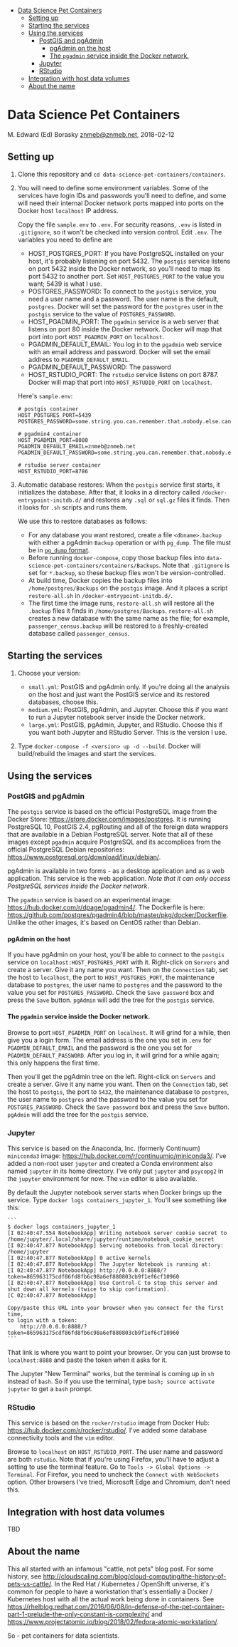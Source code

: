 -   [Data Science Pet Containers](#data-science-pet-containers)
    -   [Setting up](#setting-up)
    -   [Starting the services](#starting-the-services)
    -   [Using the services](#using-the-services)
        -   [PostGIS and pgAdmin](#postgis-and-pgadmin)
            -   [pgAdmin on the host](#pgadmin-on-the-host)
            -   [The `pgadmin` service inside the Docker
                network.](#the-pgadmin-service-inside-the-docker-network.)
        -   [Jupyter](#jupyter)
        -   [RStudio](#rstudio)
    -   [Integration with host data
        volumes](#integration-with-host-data-volumes)
    -   [About the name](#about-the-name)

Data Science Pet Containers
===========================

M. Edward (Ed) Borasky <znmeb@znmeb.net>, 2018-02-12

Setting up
----------

1.  Clone this repository and
    `cd data-science-pet-containers/containers`.
2.  You will need to define some environment variables. Some of the
    services have login IDs and passwords you'll need to define, and
    some will need their internal Docker network ports mapped into ports
    on the Docker host `localhost` IP address.

    Copy the file `sample.env` to `.env`. For security reasons, `.env`
    is listed in `.gitignore`, so it won't be checked into version
    control. Edit `.env`. The variables you need to define are

    -   HOST\_POSTGRES\_PORT: If you have PostgreSQL installed on your
        host, it's probably listening on port 5432. The `postgis`
        service listens on port 5432 inside the Docker network, so
        you'll need to map its port 5432 to another port. Set
        `HOST_POSTGRES_PORT` to the value you want; 5439 is what I use.
    -   POSTGRES\_PASSWORD: To connect to the `postgis` service, you
        need a user name and a password. The user name is the default,
        `postgres`. Docker will set the password for the `postgres` user
        in the `postgis` service to the value of `POSTGRES_PASSWORD`.
    -   HOST\_PGADMIN\_PORT: The `pgadmin` service is a web server that
        listens on port 80 inside the Docker network. Docker will map
        that port into port `HOST_PGADMIN_PORT` on `localhost`.
    -   PGADMIN\_DEFAULT\_EMAIL: You log in to the `pgadmin` web service
        with an email address and password. Docker will set the email
        address to `PGADMIN_DEFAULT_EMAIL`.
    -   PGADMIN\_DEFAULT\_PASSWORD: The password
    -   HOST\_RSTUDIO\_PORT: The `rstudio` service listens on port 8787.
        Docker will map that port into `HOST_RSTUDIO_PORT` on
        `localhost`.

    Here's `sample.env`:

        # postgis container
        HOST_POSTGRES_PORT=5439
        POSTGRES_PASSWORD=some.string.you.can.remember.that.nobody.else.can.guess

        # pgadmin4 container
        HOST_PGADMIN_PORT=8080
        PGADMIN_DEFAULT_EMAIL=znmeb@znmeb.net
        PGADMIN_DEFAULT_PASSWORD=some.string.you.can.remember.that.nobody.else.can.guess

        # rstudio server container
        HOST_RSTUDIO_PORT=8786

3.  Automatic database restores: When the `postgis` service first
    starts, it initializes the database. After that, it looks in a
    directory called `/docker-entrypoint-initdb.d/` and restores any
    `.sql` or `sql.gz` files it finds. Then it looks for `.sh` scripts
    and runs them.

    We use this to restore databases as follows:

    -   For any database you want restored, create a file
        `<dbname>.backup` with either a pgAdmin `Backup` operation or
        with `pg_dump`. The file must be in [`pg_dump`
        format](https://www.postgresql.org/docs/current/static/app-pgdump.html).
    -   Before running `docker-compose`, copy those backup files into
        `data-science-pet-containers/containers/Backups`. Note that
        `.gitignore` is set for `*.backup`, so these backup files won't
        be version-controlled.
    -   At build time, Docker copies the backup files into
        `/home/postgres/Backups` on the `postgis` image. And it places a
        script `restore-all.sh` in `/docker-entrypoint-initdb.d/`.
    -   The first time the image runs, `restore-all.sh` will restore all
        the `.backup` files it finds in `/home/postgres/Backups`.
        `restore-all.sh` creates a new database with the same name as
        the file; for example, `passenger_census.backup` will be
        restored to a freshly-created database called
        `passenger_census`.

Starting the services
---------------------

1.  Choose your version:

    -   `small.yml`: PostGIS and pgAdmin only. If you're doing all the
        analysis on the host and just want the PostGIS service and its
        restored databases, choose this.  
    -   `medium.yml`: PostGIS, pgAdmin, and Jupyter. Choose this if you
        want to run a Jupyter notebook server inside the Docker network.
    -   `large.yml`: PostGIS, pgAdmin, Jupyter, and RStudio. Choose this
        if you want both Jupyter and RStudio Server. This is the version
        I use.

2.  Type `docker-compose -f <version> up -d --build`. Docker will
    build/rebuild the images and start the services.

Using the services
------------------

### PostGIS and pgAdmin

The `postgis` service is based on the official PostgreSQL image from the
Docker Store: <https://store.docker.com/images/postgres>. It is running
PostgreSQL 10, PostGIS 2.4, pgRouting and all of the foreign data
wrappers that are available in a Debian PostgreSQL server. Note that all
of these images except `pgadmin` acquire PostgreSQL and its accomplices
from the official PostgreSQL Debian repositories:
<https://www.postgresql.org/download/linux/debian/>.

pgAdmin is available in two forms - as a desktop application and as a
web application. This service is the web application. *Note that it can
only access PostgreSQL services inside the Docker network*.

The `pgadmin` service is based on an experimental image:
<https://hub.docker.com/r/dpage/pgadmin4/>. The Dockerfile is here:
<https://github.com/postgres/pgadmin4/blob/master/pkg/docker/Dockerfile>.
Unlike the other images, it's based on CentOS rather than Debian.

#### pgAdmin on the host

If you have pgAdmin on your host, you'll be able to connect to the
`postgis` service on `localhost:HOST_POSTGRES_PORT` with it. Right-click
on `Servers` and create a server. Give it any name you want. Then on the
`Connection` tab, set the host to `localhost`, the port to
`HOST_POSTGRES_PORT`, the maintenance database to `postgres`, the user
name to `postgres` and the password to the value you set for
`POSTGRES_PASSWORD`. Check the `Save password` box and press the `Save`
button. `pgAdmin` will add the tree for the `postgis` service.

#### The `pgadmin` service inside the Docker network.

Browse to port `HOST_PGADMIN_PORT` on `localhost`. It will grind for a
while, then give you a login form. The email address is the one you set
in `.env` for `PGADMIN_DEFAULT_EMAIL` and the password is the one you
set for `PGADMIN_DEFAULT_PASSWORD`. After you log in, it will grind for
a while again; this only happens the first time.

Then you'll get the pgAdmin tree on the left. Right-click on `Servers`
and create a server. Give it any name you want. Then on the `Connection`
tab, set the host to `postgis`, the port to `5432`, the maintenance
database to `postgres`, the user name to `postgres` and the password to
the value you set for `POSTGRES_PASSWORD`. Check the `Save password` box
and press the `Save` button. `pgAdmin` will add the tree for the
`postgis` service.

### Jupyter

This service is based on the Anaconda, Inc. (formerly Continuum)
`miniconda3` image: <https://hub.docker.com/r/continuumio/miniconda3/>.
I've added a non-root user `jupyter` and created a Conda environment
also named `jupyter` in its home directory. I've only put `jupyter` and
`psycopg2` in the `jupyter` environment for now. The `vim` editor is
also available.

By default the Jupyter notebook server starts when Docker brings up the
service. Type `docker logs containers_jupyter_1`. You'll see something
like this:

    ```
    $ docker logs containers_jupyter_1 
    [I 02:40:47.554 NotebookApp] Writing notebook server cookie secret to /home/jupyter/.local/share/jupyter/runtime/notebook_cookie_secret
    [I 02:40:47.877 NotebookApp] Serving notebooks from local directory: /home/jupyter
    [I 02:40:47.877 NotebookApp] 0 active kernels
    [I 02:40:47.877 NotebookApp] The Jupyter Notebook is running at:
    [I 02:40:47.877 NotebookApp] http://0.0.0.0:8888/?token=865963175cdf86fd8fb6c98a6ef880803cb9f1ef6cf10960
    [I 02:40:47.877 NotebookApp] Use Control-C to stop this server and shut down all kernels (twice to skip confirmation).
    [C 02:40:47.877 NotebookApp] 

    Copy/paste this URL into your browser when you connect for the first time,
    to login with a token:
        http://0.0.0.0:8888/?token=865963175cdf86fd8fb6c98a6ef880803cb9f1ef6cf10960
    ```

That link is where you want to point your browser. Or you can just
browse to `localhost:8888` and paste the token when it asks for it.

The Jupyter "New Terminal" works, but the terminal is coming up in `sh`
instead of `bash`. So if you use the terminal, type
`bash; source activate jupyter` to get a `bash` prompt.

### RStudio

This service is based on the `rocker/rstudio` image from Docker Hub:
<https://hub.docker.com/r/rocker/rstudio/>. I've added some database
connectivity tools and the `vim` editor.

Browse to `localhost` on `HOST_RSTUDIO_PORT`. The user name and password
are both `rstudio`. Note that if you're using Firefox, you'll have to
adjust a setting to use the terminal feature. Go to
`Tools -> Global Options -> Terminal`. For Firefox, you need to uncheck
the `Connect with WebSockets` option. Other browsers I've tried,
Microsoft Edge and Chromium, don't need this.

Integration with host data volumes
----------------------------------

TBD

About the name
--------------

This all started with an infamous "cattle, not pets" blog post. For some
history, see
<http://cloudscaling.com/blog/cloud-computing/the-history-of-pets-vs-cattle/>.
In the Red Hat / Kubernetes / OpenShift universe, it's common for people
to have a workstation that's essentially a Docker / Kubernetes host with
all the actual work being done in containers. See
<https://rhelblog.redhat.com/2016/06/08/in-defense-of-the-pet-container-part-1-prelude-the-only-constant-is-complexity/>
and
<https://www.projectatomic.io/blog/2018/02/fedora-atomic-workstation/>.

So - pet containers for data scientists.
